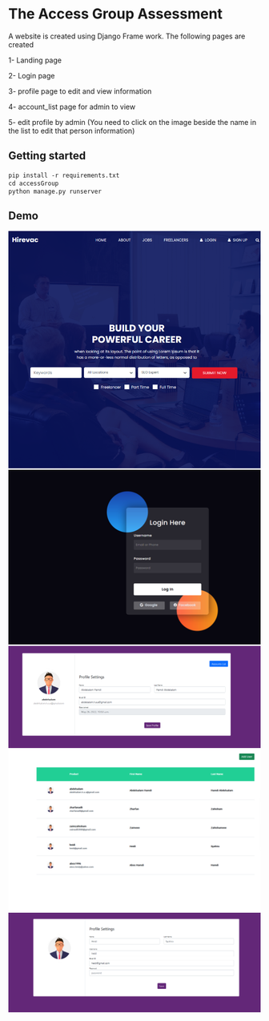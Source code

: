# The Access Group Assessment

A website is created using Django Frame work. 
The following pages are created

1- Landing page

2- Login page 

3- profile page to edit and view information 

4- account_list page for admin to view 

5- edit profile by admin (You need to click on the image beside the name in the list to edit that person information)


## Getting started

```
pip install -r requirements.txt
cd accessGroup
python manage.py runserver
```

## Demo
![image-5.png](./image-5.png)
![image-1.png](./image-1.png)
![image-2.png](./image-2.png)
![image-3.png](./image-3.png)
![image-4.png](./image-4.png)

